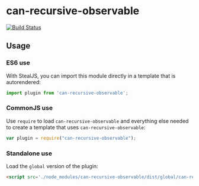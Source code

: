 # can-recursive-observable

[![Build Status](https://travis-ci.org//can-recursive-observable.svg?branch=master)](https://travis-ci.org//can-recursive-observable)



## Usage

### ES6 use

With StealJS, you can import this module directly in a template that is autorendered:

```js
import plugin from 'can-recursive-observable';
```

### CommonJS use

Use `require` to load `can-recursive-observable` and everything else
needed to create a template that uses `can-recursive-observable`:

```js
var plugin = require("can-recursive-observable");
```

### Standalone use

Load the `global` version of the plugin:

```html
<script src='./node_modules/can-recursive-observable/dist/global/can-recursive-observable.js'></script>
```

